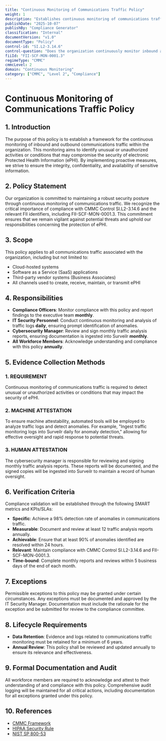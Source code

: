 ```yaml
---
title: "Continuous Monitoring of Communications Traffic Policy"
weight: 1
description: "Establishes continuous monitoring of communications traffic to detect anomalies, ensuring the security of electronic Protected Health Information (ePHI)."
publishDate: "2025-10-07"
publishBy: "Compliance Generator"
classification: "Internal"
documentVersion: "v1.0"
documentType: "Policy"
control-id: "SI.L2-3.14.6"
control-question: "Does the organization continuously monitor inbound and outbound communications traffic for unusual or unauthorized activities or conditions?"
fiiId: "FII-SCF-MON-0001.3"
regimeType: "CMMC"
cmmcLevel: 2
domain: "Continuous Monitoring"
category: ["CMMC", "Level 2", "Compliance"]
---
```


# Continuous Monitoring of Communications Traffic Policy

## 1. Introduction
The purpose of this policy is to establish a framework for the continuous monitoring of inbound and outbound communications traffic within the organization. This monitoring aims to identify unusual or unauthorized activities or conditions that may compromise the security of electronic Protected Health Information (ePHI). By implementing proactive measures, we strive to ensure the integrity, confidentiality, and availability of sensitive information.

## 2. Policy Statement
Our organization is committed to maintaining a robust security posture through continuous monitoring of communications traffic. We recognize the critical importance of compliance with CMMC Control SI.L2-3.14.6 and the relevant FII identifiers, including FII-SCF-MON-0001.3. This commitment ensures that we remain vigilant against potential threats and uphold our responsibilities concerning the protection of ePHI.

## 3. Scope
This policy applies to all communications traffic associated with the organization, including but not limited to:
- Cloud-hosted systems
- Software as a Service (SaaS) applications
- Third-party vendor systems (Business Associates)
- All channels used to create, receive, maintain, or transmit ePHI

## 4. Responsibilities
- **Compliance Officers**: Monitor compliance with this policy and report findings to the executive team **monthly**.
- **IT Security Personnel**: Conduct continuous monitoring and analysis of traffic logs **daily**, ensuring prompt identification of anomalies.
- **Cybersecurity Manager**: Review and sign monthly traffic analysis reports, ensuring documentation is ingested into Surveilr **monthly**.
- **All Workforce Members**: Acknowledge understanding and compliance with this policy **annually**.

## 5. Evidence Collection Methods

### 1. REQUIREMENT
Continuous monitoring of communications traffic is required to detect unusual or unauthorized activities or conditions that may impact the security of ePHI.

### 2. MACHINE ATTESTATION
To ensure machine attestability, automated tools will be employed to analyze traffic logs and detect anomalies. For example, "Ingest traffic monitoring logs into Surveilr daily for anomaly detection," allowing for effective oversight and rapid response to potential threats.

### 3. HUMAN ATTESTATION
The cybersecurity manager is responsible for reviewing and signing monthly traffic analysis reports. These reports will be documented, and the signed copies will be ingested into Surveilr to maintain a record of human oversight.

## 6. Verification Criteria
Compliance validation will be established through the following SMART metrics and KPIs/SLAs:
- **Specific**: Achieve a 98% detection rate of anomalies in communications traffic.
- **Measurable**: Document and review at least 12 traffic analysis reports annually.
- **Achievable**: Ensure that at least 90% of anomalies identified are resolved within 24 hours.
- **Relevant**: Maintain compliance with CMMC Control SI.L2-3.14.6 and FII-SCF-MON-0001.3.
- **Time-bound**: Complete monthly reports and reviews within 5 business days of the end of each month.

## 7. Exceptions
Permissible exceptions to this policy may be granted under certain circumstances. Any exceptions must be documented and approved by the IT Security Manager. Documentation must include the rationale for the exception and be submitted for review to the compliance committee.

## 8. Lifecycle Requirements
- **Data Retention**: Evidence and logs related to communications traffic monitoring must be retained for a minimum of 6 years.
- **Annual Review**: This policy shall be reviewed and updated annually to ensure its relevance and effectiveness.

## 9. Formal Documentation and Audit
All workforce members are required to acknowledge and attest to their understanding of and compliance with this policy. Comprehensive audit logging will be maintained for all critical actions, including documentation for all exceptions granted under this policy.

## 10. References
- [CMMC Framework](https://www.acq.osd.mil/cmmc/)
- [HIPAA Security Rule](https://www.hhs.gov/hipaa/for-professionals/security/index.html)
- [NIST SP 800-53](https://nvlpubs.nist.gov/nistpubs/SpecialPublications/NIST.SP.800-53Rev5.pdf)